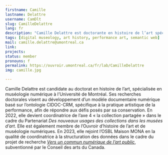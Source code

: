 ```yaml
---
firstname: Camille
lastname: Delattre
username: CamDlt
slug: CamilleDelattre
lang: fr
description: "Camille Delattre est doctorante en histoire de l’art spécialisée en muséologie numérique à l’Université de Montréal."
tags: [digital museology, art history, performance art, semantic web]
mail: camille.delattre@umontreal.ca
link:
projects: 
status: member
pronouns: f
permalink: https://ouvroir.umontreal.ca/fr/lab/CamilleDelattre
img: camille.jpg

---
```


Camille Delattre est candidate au doctorat en histoire de l’art, spécialisée en muséologie numérique à l’Université de Montréal. Ses recherches doctorales visent au développement d’un modèle documentaire numérique basé sur l’ontologie CIDOC-CRM, spécifique à la pratique artistique de la performance, afin de répondre aux défis posés par sa conservation. En 2022, elle devient coordinatrice de l’axe 4 « la collection partagée » dans le cadre du Partenariat _Des nouveaux usages des collections dans les musées d’art_. Elle est également membre de l’Ouvroir d’histoire de l’art et de muséologie numériques. En 2023, elle rejoint l’OSBL Maison MONA en la qualité de coordinatrice à la structuration des données dans le cadre du projet de recherche [_Vers un commun numérique de l’art public_](https://monamontreal.org/projets/recherche.html), subventionné par le Conseil des arts du Canada.
